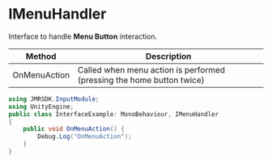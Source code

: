 # IMenuHandler

Interface to handle **Menu Button** interaction.

| Method       | Description                                                           |
| ------------ | --------------------------------------------------------------------- |
| OnMenuAction | Called when menu action is performed (pressing the home button twice) |

```csharp
using JMRSDK.InputModule;
using UnityEngine;
public class InterfaceExample: MonoBehaviour, IMenuHandler
{
    public void OnMenuAction() {
        Debug.Log("OnMenuAction");
    }
}
```

